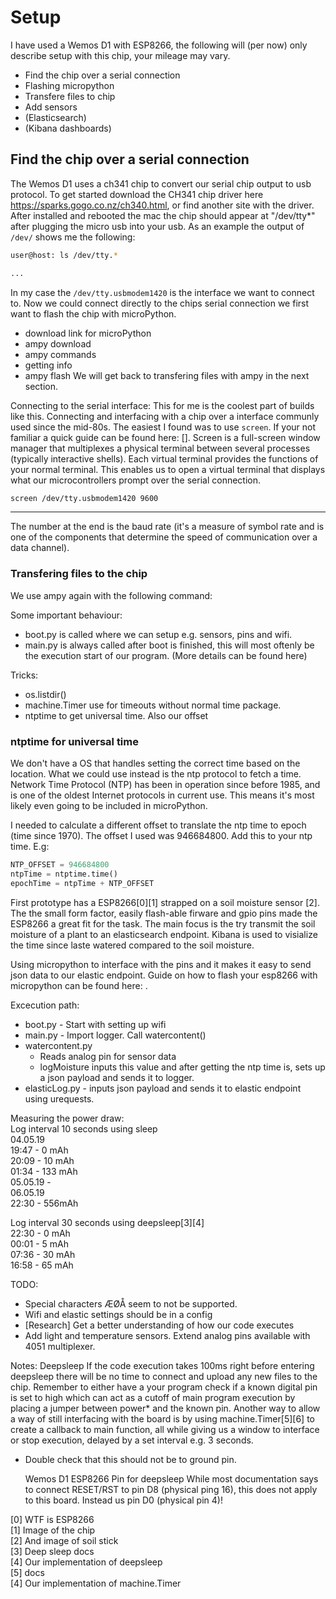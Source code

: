 # Setup

I have used a Wemos D1 with ESP8266, the following will (per now) only describe setup with this chip, your mileage may vary.  
 - Find the chip over a serial connection
 - Flashing micropython
 - Transfere files to chip
 - Add sensors
 - (Elasticsearch)
 - (Kibana dashboards)

## Find the chip over a serial connection
The Wemos D1 uses a ch341 chip to convert our serial chip output to usb protocol. To get started download the CH341 chip driver here https://sparks.gogo.co.nz/ch340.html, or find another site with the driver.  
After installed and rebooted the mac the chip should appear at "/dev/tty\*" after plugging the micro usb into your usb. As an example the output of `/dev/` shows me the following:  
```bash
user@host: ls /dev/tty.*

...
```

In my case the `/dev/tty.usbmodem1420` is the interface we want to connect to. Now we could connect directly to the chips serial connection we first want to flash the chip with microPython.

 - download link for microPython
 - ampy download
 - ampy commands
  - getting info
 - ampy flash
We will get back to transfering files with ampy in the next section.


Connecting to the serial interface:
This for me is the coolest part of builds like this. Connecting and interfacing with a chip over a interface communly used since the mid-80s. The easiest I found was to use `screen`. If your not familiar a quick guide can be found here: []. Screen is a full-screen window manager that multiplexes a physical terminal between several processes (typically interactive shells). Each virtual terminal provides the functions of your normal terminal. This enables us to open a virtual terminal that displays what our microcontrollers prompt over the serial connection. 

```bash
screen /dev/tty.usbmodem1420 9600
```
 - - - 
The number at the end is the baud rate (it's a measure of symbol rate and is one of the components that determine the speed of communication over a data channel).


### Transfering files to the chip
We use ampy again with the following command: ` `

Some important behaviour:
 - boot.py is called where we can setup e.g. sensors, pins and wifi.
 - main.py is always called after boot is finished, this will most oftenly be the execution start of our program. 
(More details can be found here)

Tricks: 
 - os.listdir()
 - machine.Timer use for timeouts without normal time package.
 - ntptime to get universal time. Also our offset

 ### ntptime for universal time
 We don't have a OS that handles setting the correct time based on the location. What we could use instead is the ntp protocol to fetch a time. Network Time Protocol (NTP) has been in operation since before 1985, and is one of the oldest Internet protocols in current use. This means it's most likely even going to be included in microPython. 

 I needed to calculate a different offset to translate the ntp time to epoch (time since 1970). The offset I used was 946684800. Add this to your ntp time. E.g:

 ```python
 NTP_OFFSET = 946684800
 ntpTime = ntptime.time()
 epochTime = ntpTime + NTP_OFFSET
 ```



First prototype has a ESP8266[0][1] strapped on a soil moisture sensor [2]. The the small form factor, easily flash-able firware and gpio pins made the ESP8266 a great fit for the task. The main focus is the try transmit the soil moisture of a plant to an elasticsearch endpoint. Kibana is used to visialize the time since laste watered compared to the soil moisture.

Using micropython to interface with the pins and it makes it easy to send json data to our elastic endpoint. 
Guide on how to flash your esp8266 with micropython can be found here: . 

Excecution path:
 + boot.py - Start with setting up wifi
 + main.py - Import logger. Call watercontent()
 + watercontent.py
   - Reads analog pin for sensor data
   - logMoisture inputs this value and after getting the ntp time is, sets up a json payload and sends it to logger.
 + elasticLog.py - inputs json payload and sends it to elastic endpoint using urequests.  

Measuring the power draw:  
 Log interval 10 seconds using sleep  
04.05.19  
19:47 - 0 mAh  
20:09 - 10 mAh  
01:34 - 133 mAh  
05.05.19
 \-   
06.05.19  
22:30 - 556mAh  
   
 Log interval 30 seconds using deepsleep[3][4]  
22:30 - 0 mAh   
00:01 - 5 mAh  
07:36 - 30 mAh  
16:58 - 65 mAh  
 

TODO:
 - Special characters ÆØÅ seem to not be supported.
 - Wifi and elastic settings should be in a config
 - [Research] Get a better understanding of how our code executes
 - Add light and temperature sensors. Extend analog pins available with 4051 multiplexer.  



Notes:
	Deepsleep
If the code execution takes 100ms right before entering deepsleep there will be no time to connect and upload any new files to the chip. Remember to either have a your program check if a known digital pin is set to high which can act as a cutoff of main program execution by placing a jumper between power* and the known pin. Another way to allow a way of still interfacing with the board is by using machine.Timer[5][6] to create a callback to main function, all while giving us a window to interface or stop execution, delayed by a set interval e.g. 3 seconds. 
* Double check that this should not be to ground pin.

	Wemos D1 ESP8266 Pin for deepsleep
While most documentation says to connect RESET/RST to pin D8 (physical ping 16), this does not apply to this board. Instead us pin D0 (physical pin 4)!

[0] WTF is ESP8266  
[1] Image of the chip  
[2] And image of soil stick  
[3] Deep sleep docs  
[4] Our implementation of deepsleep  
[5] docs  
[4] Our implementation of machine.Timer  
